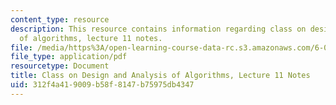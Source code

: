 ```yaml
---
content_type: resource
description: This resource contains information regarding class on design and analysis
  of algorithms, lecture 11 notes.
file: /media/https%3A/open-learning-course-data-rc.s3.amazonaws.com/6-046j-design-and-analysis-of-algorithms-spring-2015/312f4a419009b58f8147b75975db4347_MIT6_046JS15_lec11.pdf
file_type: application/pdf
resourcetype: Document
title: Class on Design and Analysis of Algorithms, Lecture 11 Notes
uid: 312f4a41-9009-b58f-8147-b75975db4347
---
```

